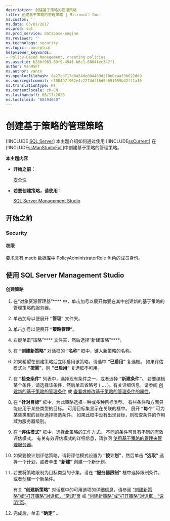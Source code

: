 ```yaml
---
description: 创建基于策略的管理策略
title: 创建基于策略的管理策略 | Microsoft Docs
ms.custom: ''
ms.date: 03/01/2017
ms.prod: sql
ms.prod_service: database-engine
ms.reviewer: ''
ms.technology: security
ms.topic: conceptual
helpviewer_keywords:
- Policy-Based Management, creating policies
ms.assetid: b28bf963-89f9-4941-b6c1-6004fec347f1
author: VanMSFT
ms.author: vanto
ms.openlocfilehash: 8a27cb717d8a54de804469d210e0eaaf3b622dd9
ms.sourcegitcommit: e700497f962e4c2274df16d9e651059b42ff1a10
ms.translationtype: HT
ms.contentlocale: zh-CN
ms.lasthandoff: 08/17/2020
ms.locfileid: "88494040"
---
```

# <a name="create-a-policy-based-management-policy"></a>创建基于策略的管理策略
 [!INCLUDE [SQL Server](../../includes/applies-to-version/sqlserver.md)]
  本主题介绍如何通过使用 [!INCLUDE[ssCurrent](../../includes/sscurrent-md.md)] 在 [!INCLUDE[ssManStudioFull](../../includes/ssmanstudiofull-md.md)]中创建基于策略的管理策略。  
  
 **本主题内容**  
  
-   **开始之前：**  
  
     [安全性](#Security)  
  
-   **若要创建策略，请使用：**  
  
     [SQL Server Management Studio](#SSMSProcedure)  
  
##  <a name="before-you-begin"></a><a name="BeforeYouBegin"></a> 开始之前  
  
###  <a name="security"></a><a name="Security"></a> Security  
  
####  <a name="permissions"></a><a name="Permissions"></a> 权限  
 要求具有 msdb 数据库中 PolicyAdministratorRole 角色的成员身份。  
  
##  <a name="using-sql-server-management-studio"></a><a name="SSMSProcedure"></a> 使用 SQL Server Management Studio  
  
#### <a name="to-create-a-policy"></a>创建策略  
  
1.  在“对象资源管理器”**** 中，单击加号以展开你要在其中创建新的基于策略的管理策略的服务器。  
  
2.  单击加号以便展开 **“管理”** 文件夹。  
  
3.  单击加号以便展开 **“策略管理”**。  
  
4.  右键单击“策略”**** 文件夹，然后选择“新建策略”****。  
  
5.  在 **“创建新策略”** 对话框的 **“名称”** 框中，键入新策略的名称。  
  
6.  如果希望在创建策略后立即启用该策略，请选中 **“已启用”** 复选框。 如果评估模式为 **“按需”**，则 **“已启用”** 复选框不可用。  
  
7.  在 **“检查条件”** 列表中，选择现有条件之一，或者选择 **“新建条件”**。 若要编辑某个条件，请选择该条件，然后单击省略号 ( **...** )。有关详细信息，请参阅 [创建新的基于策略的管理条件](../../relational-databases/policy-based-management/create-a-new-policy-based-management-condition.md) 或 [查看或修改基于策略的管理条件的属性](../../relational-databases/policy-based-management/view-or-modify-the-properties-of-a-policy-based-management-condition.md)。  
  
8.  在 **“针对目标”** 框中，为此策略选择一种或多种目标类型。 有些条件和方面只能应用于某些类型的目标。 可用目标集显示在关联的框中。 展开 **“每个”** 可为某些类型的目标选择筛选条件。 如果此框中没有出现目标，则检查条件的作用域为服务器级别。  
  
9. 在 **“评估模式”** 框中，选择此策略的工作方式。 不同的条件可具有不同的有效评估模式。 有关有效评估模式的详细信息，请参阅 [使用基于策略的管理来管理服务器](../../relational-databases/policy-based-management/administer-servers-by-using-policy-based-management.md)。  
  
10. 如果要按计划评估策略，请将评估模式设置为 **“按计划”**，然后单击 **“选取”** 选择一个计划，或者单击 **“新建”** 创建一个新计划。  
  
11. 若要将策略限制为目标类型的子集，请在 **“服务器限制”** 框中选择限制条件，或者创建一个新条件。  
  
     有关 **“创建新策略”** 对话框中的可用选项的详细信息，请参阅 [“创建新策略”或“打开策略”对话框，“常规”页](../../relational-databases/policy-based-management/create-new-policy-or-open-policy-dialog-box-general-page.md) 或 [“创建新策略”或“打开策略”对话框，“说明”页](../../relational-databases/policy-based-management/create-new-policy-or-open-policy-dialog-box-description-page.md)。  
  
12. 完成后，单击 **“确定”** 。  

